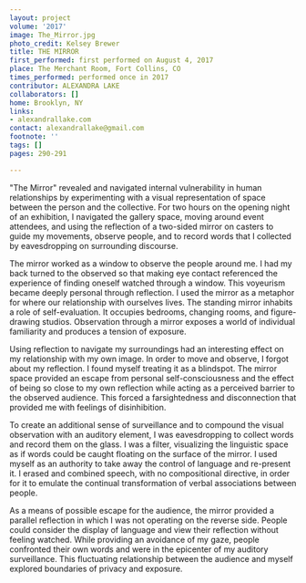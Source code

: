```yaml
---
layout: project
volume: '2017'
image: The_Mirror.jpg
photo_credit: Kelsey Brewer
title: THE MIRROR
first_performed: first performed on August 4, 2017
place: The Merchant Room, Fort Collins, CO
times_performed: performed once in 2017
contributor: ALEXANDRA LAKE
collaborators: []
home: Brooklyn, NY
links:
- alexandrallake.com
contact: alexandrallake@gmail.com
footnote: ''
tags: []
pages: 290-291

---
```


"The Mirror" revealed and navigated internal vulnerability in human relationships by experimenting with a visual representation of space between the person and the collective. For two hours on the opening night of an exhibition, I navigated the gallery space, moving around event attendees, and using the reflection of a two-sided mirror on casters to guide my movements, observe people, and to record words that I collected by eavesdropping on surrounding discourse.

The mirror worked as a window to observe the people around me. I had my back turned to the observed so that making eye contact referenced the experience of finding oneself watched through a window. This voyeurism became deeply personal through reflection. I used the mirror as a metaphor for where our relationship with ourselves lives. The standing mirror inhabits a role of self-evaluation. It occupies bedrooms, changing rooms, and figure-drawing studios. Observation through a mirror exposes a world of individual familiarity and produces a tension of exposure.

Using reflection to navigate my surroundings had an interesting effect on my relationship with my own image. In order to move and observe, I forgot about my reflection. I found myself treating it as a blindspot. The mirror space provided an escape from personal self-consciousness and the effect of being so close to my own reflection while acting as a perceived barrier to the observed audience. This forced a farsightedness and disconnection that provided me with feelings of disinhibition.

To create an additional sense of surveillance and to compound the visual observation with an auditory element, I was eavesdropping to collect words and record them on the glass. I was a filter, visualizing the linguistic space as if words could be caught floating on the surface of the mirror. I used myself as an authority to take away the control of language and re-present it. I erased and combined speech, with no compositional directive, in order for it to emulate the continual transformation of verbal associations between people.

As a means of possible escape for the audience, the mirror provided a parallel reflection in which I was not operating on the reverse side. People could consider the display of language and view their reflection without feeling watched. While providing an avoidance of my gaze, people confronted their own words and were in the epicenter of my auditory surveillance. This fluctuating relationship between the audience and myself explored boundaries of privacy and exposure.
